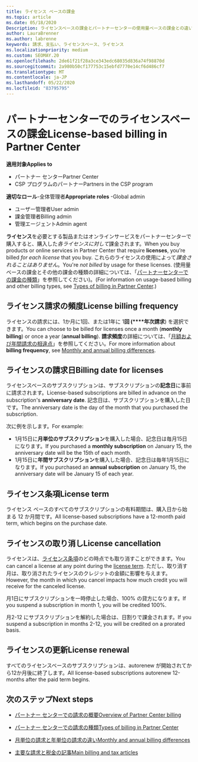 ```yaml
---
title: ライセンス ベースの課金
ms.topic: article
ms.date: 05/18/2020
Description: ライセンスベースの課金とパートナーセンターの使用量ベースの課金との違いについて説明します (ライセンスの使用法ではなく、ライセンスごとの請求方法など)。
author: LauraBrenner
ms.author: labrenne
keywords: 請求、支払い、ライセンスベース、ライセンス
ms.localizationpriority: medium
ms.custom: SEOMAY.20
ms.openlocfilehash: 2de61f21f28a3ce343edc68035d836a74f98870d
ms.sourcegitcommit: 2a980b50cf177753c15ebfd7770e14cf6d486cf7
ms.translationtype: MT
ms.contentlocale: ja-JP
ms.lasthandoff: 05/22/2020
ms.locfileid: "83795795"
---
```

# <a name="license-based-billing-in-partner-center"></a><span data-ttu-id="94a81-104">パートナーセンターでのライセンスベースの課金</span><span class="sxs-lookup"><span data-stu-id="94a81-104">License-based billing in Partner Center</span></span>

<span data-ttu-id="94a81-105">**適用対象**</span><span class="sxs-lookup"><span data-stu-id="94a81-105">**Applies to**</span></span>

- <span data-ttu-id="94a81-106">パートナー センター</span><span class="sxs-lookup"><span data-stu-id="94a81-106">Partner Center</span></span>
- <span data-ttu-id="94a81-107">CSP プログラムのパートナー</span><span class="sxs-lookup"><span data-stu-id="94a81-107">Partners in the CSP program</span></span>

<span data-ttu-id="94a81-108">**適切なロール**-全体管理者</span><span class="sxs-lookup"><span data-stu-id="94a81-108">**Appropriate roles** -Global admin</span></span>
- <span data-ttu-id="94a81-109">ユーザー管理者</span><span class="sxs-lookup"><span data-stu-id="94a81-109">User admin</span></span>
- <span data-ttu-id="94a81-110">課金管理者</span><span class="sxs-lookup"><span data-stu-id="94a81-110">Billing admin</span></span>
- <span data-ttu-id="94a81-111">管理エージェント</span><span class="sxs-lookup"><span data-stu-id="94a81-111">Admin agent</span></span>

<span data-ttu-id="94a81-112">**ライセンス**を必要とする製品またはオンラインサービスをパートナーセンターで購入すると、購入した*各ライセンスに対して*課金されます。</span><span class="sxs-lookup"><span data-stu-id="94a81-112">When you buy products or online services in Partner Center that require **licenses**, you’re billed *for each license* that you buy.</span></span> <span data-ttu-id="94a81-113">これらのライセンスの使用によって*課金されることはありません*。</span><span class="sxs-lookup"><span data-stu-id="94a81-113">You're *not billed* by usage for these licenses.</span></span> <span data-ttu-id="94a81-114">(使用量ベースの課金とその他の課金の種類の詳細については、「[パートナーセンターでの課金の種類](billing-different-types.md)」を参照してください)。</span><span class="sxs-lookup"><span data-stu-id="94a81-114">(For information on usage-based billing and other billing types, see [Types of billing in Partner Center](billing-different-types.md).)</span></span>

## <a name="license-billing-frequency"></a><span data-ttu-id="94a81-115">ライセンス請求の頻度</span><span class="sxs-lookup"><span data-stu-id="94a81-115">License billing frequency</span></span>

<span data-ttu-id="94a81-116">ライセンスの請求には、1か月に1回、または1年に 1**回 (\*\*\*\*年次請求**) を選択できます。</span><span class="sxs-lookup"><span data-stu-id="94a81-116">You can choose to be billed for licenses once a month (**monthly billing**) or once a year (**annual billing**).</span></span> <span data-ttu-id="94a81-117">**請求頻度**の詳細については、「[月額および年間請求の相違点](billing-annual-monthly.md)」を参照してください。</span><span class="sxs-lookup"><span data-stu-id="94a81-117">For more information about **billing frequency**, see [Monthly and annual billing differences](billing-annual-monthly.md).</span></span>

## <a name="billing-date-for-licenses"></a><span data-ttu-id="94a81-118">ライセンスの請求日</span><span class="sxs-lookup"><span data-stu-id="94a81-118">Billing date for licenses</span></span>

<span data-ttu-id="94a81-119">ライセンスベースのサブスクリプションは、サブスクリプションの**記念日**に事前に請求されます。</span><span class="sxs-lookup"><span data-stu-id="94a81-119">License-based subscriptions are billed in advance on the subscription's **anniversary date**.</span></span> <span data-ttu-id="94a81-120">記念日は、サブスクリプションを購入した日です。</span><span class="sxs-lookup"><span data-stu-id="94a81-120">The anniversary date is the day of the month that you purchased the subscription.</span></span>

<span data-ttu-id="94a81-121">次に例を示します。</span><span class="sxs-lookup"><span data-stu-id="94a81-121">For example:</span></span>

- <span data-ttu-id="94a81-122">1月15日に**月単位のサブスクリプション**を購入した場合、記念日は毎月15日になります。</span><span class="sxs-lookup"><span data-stu-id="94a81-122">If you purchased a **monthly subscription** on January 15, the anniversary date will be the 15th of each month.</span></span>
- <span data-ttu-id="94a81-123">1月15日に**年間サブスクリプション**を購入した場合、記念日は毎年1月15日になります。</span><span class="sxs-lookup"><span data-stu-id="94a81-123">If you purchased an **annual subscription** on January 15, the anniversary date will be January 15 of each year.</span></span>

## <a name="license-term"></a><span data-ttu-id="94a81-124">ライセンス条項</span><span class="sxs-lookup"><span data-stu-id="94a81-124">License term</span></span>

<span data-ttu-id="94a81-125">ライセンス ベースのすべてのサブスクリプションの有料期間は、購入日から始まる 12 か月間です。</span><span class="sxs-lookup"><span data-stu-id="94a81-125">All license-based subscriptions have a 12-month paid term, which begins on the purchase date.</span></span>

## <a name="license-cancellation"></a><span data-ttu-id="94a81-126">ライセンスの取り消し</span><span class="sxs-lookup"><span data-stu-id="94a81-126">License cancellation</span></span>

<span data-ttu-id="94a81-127">ライセンスは、[ライセンス条項](#license-term)のどの時点でも取り消すことができます。</span><span class="sxs-lookup"><span data-stu-id="94a81-127">You can cancel a license at any point during the [license term](#license-term).</span></span> <span data-ttu-id="94a81-128">ただし、取り消す月は、取り消されたライセンスのクレジットの金額に影響を与えます。</span><span class="sxs-lookup"><span data-stu-id="94a81-128">However, the month in which you cancel impacts how much credit you will receive for the canceled license.</span></span>

<span data-ttu-id="94a81-129">月1日にサブスクリプションを一時停止した場合、100% の貸方になります。</span><span class="sxs-lookup"><span data-stu-id="94a81-129">If you suspend a subscription in month 1, you will be credited 100%.</span></span>

<span data-ttu-id="94a81-130">月2-12 にサブスクリプションを解約した場合は、日割りで課金されます。</span><span class="sxs-lookup"><span data-stu-id="94a81-130">If you suspend a subscription in months 2-12, you will be credited on a prorated basis.</span></span>

## <a name="license-renewal"></a><span data-ttu-id="94a81-131">ライセンスの更新</span><span class="sxs-lookup"><span data-stu-id="94a81-131">License renewal</span></span>

<span data-ttu-id="94a81-132">すべてのライセンスベースのサブスクリプションは、autorenew が開始されてから12か月後に終了します。</span><span class="sxs-lookup"><span data-stu-id="94a81-132">All license-based subscriptions autorenew 12-months after the paid term begins.</span></span>

## <a name="next-steps"></a><span data-ttu-id="94a81-133">次のステップ</span><span class="sxs-lookup"><span data-stu-id="94a81-133">Next steps</span></span>

- [<span data-ttu-id="94a81-134">パートナー センターでの請求の概要</span><span class="sxs-lookup"><span data-stu-id="94a81-134">Overview of Partner Center billing</span></span>](billing-basics.md)

- [<span data-ttu-id="94a81-135">パートナー センターでの請求の種類</span><span class="sxs-lookup"><span data-stu-id="94a81-135">Types of billing in Partner Center</span></span>](billing-different-types.md)

- [<span data-ttu-id="94a81-136">月単位の請求と年単位の請求の違い</span><span class="sxs-lookup"><span data-stu-id="94a81-136">Monthly and annual billing differences</span></span>](billing-annual-monthly.md)

- [<span data-ttu-id="94a81-137">主要な請求と税金の記事</span><span class="sxs-lookup"><span data-stu-id="94a81-137">Main billing and tax articles</span></span>](billing.md)
